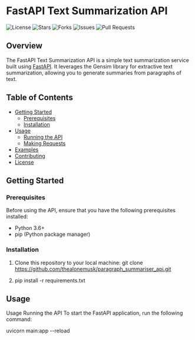 # FastAPI Text Summarization API

![License](https://img.shields.io/github/license/thealonemusk/paragraph_summariser_api)
![Stars](https://img.shields.io/github/stars/thealonemusk/paragraph_summariser_api)
![Forks](https://img.shields.io/github/forks/thealonemusk/paragraph_summariser_api?style=social)
![Issues](https://img.shields.io/github/issues/thealonemusk/paragraph_summariser_api)
![Pull Requests](https://img.shields.io/github/issues-pr/thealonemusk/paragraph_summariser_api)

## Overview

The FastAPI Text Summarization API is a simple text summarization service built using [FastAPI](https://fastapi.tiangolo.com/). It leverages the Gensim library for extractive text summarization, allowing you to generate summaries from paragraphs of text.

## Table of Contents

- [Getting Started](#getting-started)
  - [Prerequisites](#prerequisites)
  - [Installation](#installation)
- [Usage](#usage)
  - [Running the API](#running-the-api)
  - [Making Requests](#making-requests)
- [Examples](#examples)
- [Contributing](#contributing)
- [License](#license)

## Getting Started

### Prerequisites

Before using the API, ensure that you have the following prerequisites installed:

- Python 3.6+
- pip (Python package manager)

### Installation

1. Clone this repository to your local machine:
   git clone https://github.com/thealonemusk/paragraph_summariser_api.git

2. pip install -r requirements.txt

## Usage 

Usage
Running the API
To start the FastAPI application, run the following command:

uvicorn main:app --reload



